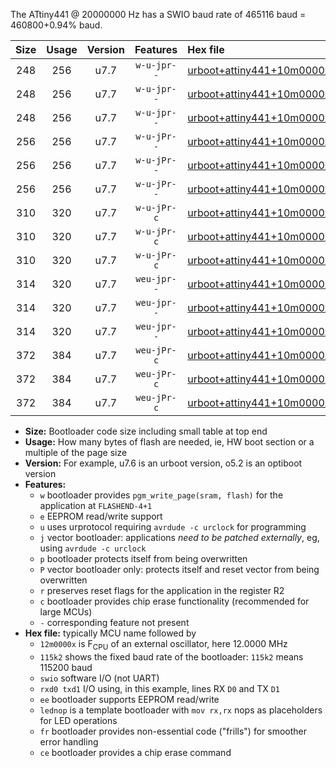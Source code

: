 The ATtiny441 @ 20000000 Hz has a SWIO baud rate of 465116 baud = 460800+0.94% baud.

|Size|Usage|Version|Features|Hex file|
|:-:|:-:|:-:|:-:|:--|
|248|256|u7.7|`w-u-jpr--`|[urboot+attiny441+10m0000x++230k4_swio_rxa2_txa1_lednop.hex](https://raw.githubusercontent.com/stefanrueger/urboot.hex/main/mcus/attiny441/external_oscillator/fcpu+10m0000_Hz/br++230k4_bps/urboot+attiny441+10m0000x++230k4_swio_rxa2_txa1_lednop.hex)|
|248|256|u7.7|`w-u-jpr--`|[urboot+attiny441+10m0000x++230k4_swio_rxa4_txa5_lednop.hex](https://raw.githubusercontent.com/stefanrueger/urboot.hex/main/mcus/attiny441/external_oscillator/fcpu+10m0000_Hz/br++230k4_bps/urboot+attiny441+10m0000x++230k4_swio_rxa4_txa5_lednop.hex)|
|248|256|u7.7|`w-u-jpr--`|[urboot+attiny441+10m0000x++230k4_swio_rxb2_txa7_lednop.hex](https://raw.githubusercontent.com/stefanrueger/urboot.hex/main/mcus/attiny441/external_oscillator/fcpu+10m0000_Hz/br++230k4_bps/urboot+attiny441+10m0000x++230k4_swio_rxb2_txa7_lednop.hex)|
|256|256|u7.7|`w-u-jPr--`|[urboot+attiny441+10m0000x++230k4_swio_rxa2_txa1.hex](https://raw.githubusercontent.com/stefanrueger/urboot.hex/main/mcus/attiny441/external_oscillator/fcpu+10m0000_Hz/br++230k4_bps/urboot+attiny441+10m0000x++230k4_swio_rxa2_txa1.hex)|
|256|256|u7.7|`w-u-jPr--`|[urboot+attiny441+10m0000x++230k4_swio_rxa4_txa5.hex](https://raw.githubusercontent.com/stefanrueger/urboot.hex/main/mcus/attiny441/external_oscillator/fcpu+10m0000_Hz/br++230k4_bps/urboot+attiny441+10m0000x++230k4_swio_rxa4_txa5.hex)|
|256|256|u7.7|`w-u-jPr--`|[urboot+attiny441+10m0000x++230k4_swio_rxb2_txa7.hex](https://raw.githubusercontent.com/stefanrueger/urboot.hex/main/mcus/attiny441/external_oscillator/fcpu+10m0000_Hz/br++230k4_bps/urboot+attiny441+10m0000x++230k4_swio_rxb2_txa7.hex)|
|310|320|u7.7|`w-u-jPr-c`|[urboot+attiny441+10m0000x++230k4_swio_rxa2_txa1_lednop_fr_ce.hex](https://raw.githubusercontent.com/stefanrueger/urboot.hex/main/mcus/attiny441/external_oscillator/fcpu+10m0000_Hz/br++230k4_bps/urboot+attiny441+10m0000x++230k4_swio_rxa2_txa1_lednop_fr_ce.hex)|
|310|320|u7.7|`w-u-jPr-c`|[urboot+attiny441+10m0000x++230k4_swio_rxa4_txa5_lednop_fr_ce.hex](https://raw.githubusercontent.com/stefanrueger/urboot.hex/main/mcus/attiny441/external_oscillator/fcpu+10m0000_Hz/br++230k4_bps/urboot+attiny441+10m0000x++230k4_swio_rxa4_txa5_lednop_fr_ce.hex)|
|310|320|u7.7|`w-u-jPr-c`|[urboot+attiny441+10m0000x++230k4_swio_rxb2_txa7_lednop_fr_ce.hex](https://raw.githubusercontent.com/stefanrueger/urboot.hex/main/mcus/attiny441/external_oscillator/fcpu+10m0000_Hz/br++230k4_bps/urboot+attiny441+10m0000x++230k4_swio_rxb2_txa7_lednop_fr_ce.hex)|
|314|320|u7.7|`weu-jpr--`|[urboot+attiny441+10m0000x++230k4_swio_rxa2_txa1_ee_lednop.hex](https://raw.githubusercontent.com/stefanrueger/urboot.hex/main/mcus/attiny441/external_oscillator/fcpu+10m0000_Hz/br++230k4_bps/urboot+attiny441+10m0000x++230k4_swio_rxa2_txa1_ee_lednop.hex)|
|314|320|u7.7|`weu-jpr--`|[urboot+attiny441+10m0000x++230k4_swio_rxa4_txa5_ee_lednop.hex](https://raw.githubusercontent.com/stefanrueger/urboot.hex/main/mcus/attiny441/external_oscillator/fcpu+10m0000_Hz/br++230k4_bps/urboot+attiny441+10m0000x++230k4_swio_rxa4_txa5_ee_lednop.hex)|
|314|320|u7.7|`weu-jpr--`|[urboot+attiny441+10m0000x++230k4_swio_rxb2_txa7_ee_lednop.hex](https://raw.githubusercontent.com/stefanrueger/urboot.hex/main/mcus/attiny441/external_oscillator/fcpu+10m0000_Hz/br++230k4_bps/urboot+attiny441+10m0000x++230k4_swio_rxb2_txa7_ee_lednop.hex)|
|372|384|u7.7|`weu-jPr-c`|[urboot+attiny441+10m0000x++230k4_swio_rxa2_txa1_ee_lednop_fr_ce.hex](https://raw.githubusercontent.com/stefanrueger/urboot.hex/main/mcus/attiny441/external_oscillator/fcpu+10m0000_Hz/br++230k4_bps/urboot+attiny441+10m0000x++230k4_swio_rxa2_txa1_ee_lednop_fr_ce.hex)|
|372|384|u7.7|`weu-jPr-c`|[urboot+attiny441+10m0000x++230k4_swio_rxa4_txa5_ee_lednop_fr_ce.hex](https://raw.githubusercontent.com/stefanrueger/urboot.hex/main/mcus/attiny441/external_oscillator/fcpu+10m0000_Hz/br++230k4_bps/urboot+attiny441+10m0000x++230k4_swio_rxa4_txa5_ee_lednop_fr_ce.hex)|
|372|384|u7.7|`weu-jPr-c`|[urboot+attiny441+10m0000x++230k4_swio_rxb2_txa7_ee_lednop_fr_ce.hex](https://raw.githubusercontent.com/stefanrueger/urboot.hex/main/mcus/attiny441/external_oscillator/fcpu+10m0000_Hz/br++230k4_bps/urboot+attiny441+10m0000x++230k4_swio_rxb2_txa7_ee_lednop_fr_ce.hex)|

- **Size:** Bootloader code size including small table at top end
- **Usage:** How many bytes of flash are needed, ie, HW boot section or a multiple of the page size
- **Version:** For example, u7.6 is an urboot version, o5.2 is an optiboot version
- **Features:**
  + `w` bootloader provides `pgm_write_page(sram, flash)` for the application at `FLASHEND-4+1`
  + `e` EEPROM read/write support
  + `u` uses urprotocol requiring `avrdude -c urclock` for programming
  + `j` vector bootloader: applications *need to be patched externally*, eg, using `avrdude -c urclock`
  + `p` bootloader protects itself from being overwritten
  + `P` vector bootloader only: protects itself and reset vector from being overwritten
  + `r` preserves reset flags for the application in the register R2
  + `c` bootloader provides chip erase functionality (recommended for large MCUs)
  + `-` corresponding feature not present
- **Hex file:** typically MCU name followed by
  + `12m0000x` is F<sub>CPU</sub> of an external oscillator, here 12.0000 MHz
  + `115k2` shows the fixed baud rate of the bootloader: `115k2` means 115200 baud
  + `swio` software I/O (not UART)
  + `rxd0 txd1` I/O using, in this example, lines RX `D0` and TX `D1`
  + `ee` bootloader supports EEPROM read/write
  + `lednop` is a template bootloader with `mov rx,rx` nops as placeholders for LED operations
  + `fr` bootloader provides non-essential code ("frills") for smoother error handling
  + `ce` bootloader provides a chip erase command
